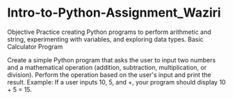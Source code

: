 # Intro-to-Python-Assignment_Waziri
Objective  Practice creating Python programs to perform arithmetic and string, experimenting with variables, and exploring data types.
Basic Calculator Program

Create a simple Python program that asks the user to input two numbers and a mathematical operation (addition, subtraction, multiplication, or division).
Perform the operation based on the user's input and print the result.
Example: If a user inputs 10, 5, and +, your program should display 10 + 5 = 15.
